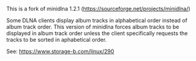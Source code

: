 This is a fork of minidlna 1.2.1 (https://sourceforge.net/projects/minidlna/)

Some DLNA clients display album tracks in alphabetical order instead of album
track order.  This version of minidlna forces album tracks to be displayed
in album track order unless the client specifically requests the 
tracks to be sorted in aphabetical order.

See: https://www.storage-b.com/linux/290
